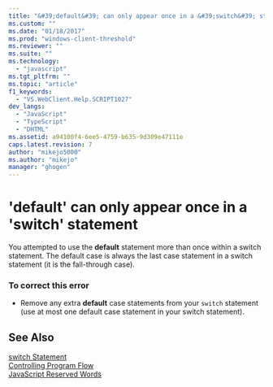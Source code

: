 ```yaml
---
title: "&#39;default&#39; can only appear once in a &#39;switch&#39; statement | Microsoft Docs"
ms.custom: ""
ms.date: "01/18/2017"
ms.prod: "windows-client-threshold"
ms.reviewer: ""
ms.suite: ""
ms.technology: 
  - "javascript"
ms.tgt_pltfrm: ""
ms.topic: "article"
f1_keywords: 
  - "VS.WebClient.Help.SCRIPT1027"
dev_langs: 
  - "JavaScript"
  - "TypeScript"
  - "DHTML"
ms.assetid: a94100f4-6ee5-4759-b635-9d309e47111e
caps.latest.revision: 7
author: "mikejo5000"
ms.author: "mikejo"
manager: "ghogen"
---
```

# &#39;default&#39; can only appear once in a &#39;switch&#39; statement
You attempted to use the **default** statement more than once within a switch statement. The default case is always the last case statement in a switch statement (it is the fall-through case).  
  
### To correct this error  
  
-   Remove any extra **default** case statements from your `switch` statement (use at most one default case statement in your switch statement).  
  
## See Also  
 [switch Statement](../../javascript/reference/switch-statement-javascript.md)   
 [Controlling Program Flow](../../javascript/controlling-program-flow-javascript.md)   
 [JavaScript Reserved Words](../../javascript/reference/javascript-reserved-words.md)
